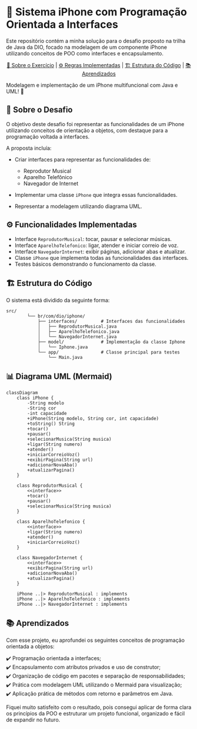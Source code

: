# 📱 Sistema iPhone com Programação Orientada a Interfaces

Este repositório contém a minha solução para o desafio proposto na trilha de Java da DIO, focado na modelagem de um componente iPhone utilizando conceitos de POO como interfaces e encapsulamento.

<p align="center" dir="auto">
  <a href="#user-content--sobre-o-exercício">📒 Sobre o Exercício<a/> |
  <a href="#user-content-️-regras-implementadas">⚙️ Regras Implementadas</a> |
  <a href="#user-content-️-estrutura-do-código">🏗️ Estrutura do Código</a> |
  <a href="#user-content--aprendizados">📚 Aprendizados</a>
</p>

Modelagem e implementação de um iPhone multifuncional com Java e UML! 🚀

## 📒 Sobre o Desafio

O objetivo deste desafio foi representar as funcionalidades de um iPhone utilizando conceitos de orientação a objetos, com destaque para a programação voltada a interfaces.

A proposta incluía:

- Criar interfaces para representar as funcionalidades de:

  - Reprodutor Musical
  - Aparelho Telefônico
  - Navegador de Internet

- Implementar uma classe `iPhone` que integra essas funcionalidades.
- Representar a modelagem utilizando diagrama UML.

## ⚙️ Funcionalidades Implementadas

- Interface `ReprodutorMusical`: tocar, pausar e selecionar músicas.
- Interface `AparelhoTelefonico`: ligar, atender e iniciar correio de voz.
- Interface `NavegadorInternet`: exibir páginas, adicionar abas e atualizar.
- Classe `iPhone` que implementa todas as funcionalidades das interfaces.
- Testes básicos demonstrando o funcionamento da classe.

## 🏗️ Estrutura do Código

O sistema está dividido da seguinte forma:

```
src/
        └── br/com/dio/iphone/
            ├── interfaces/         # Interfaces das funcionalidades
            │   ├── ReprodutorMusical.java
            │   ├── AparelhoTelefonico.java
            │   └── NavegadorInternet.java
            ├── model/              # Implementação da classe Iphone
            │   └── Iphone.java
            └── app/                # Classe principal para testes
                └── Main.java
```

## 📊 Diagrama UML (Mermaid)

```mermaid
classDiagram
    class iPhone {
        -String modelo
        -String cor
        -int capacidade
        +iPhone(String modelo, String cor, int capacidade)
        +toString() String
        +tocar()
        +pausar()
        +selecionarMusica(String musica)
        +ligar(String numero)
        +atender()
        +iniciarCorreioVoz()
        +exibirPagina(String url)
        +adicionarNovaAba()
        +atualizarPagina()
    }

    class ReprodutorMusical {
        <<interface>>
        +tocar()
        +pausar()
        +selecionarMusica(String musica)
    }

    class AparelhoTelefonico {
        <<interface>>
        +ligar(String numero)
        +atender()
        +iniciarCorreioVoz()
    }

    class NavegadorInternet {
        <<interface>>
        +exibirPagina(String url)
        +adicionarNovaAba()
        +atualizarPagina()
    }

    iPhone ..|> ReprodutorMusical : implements
    iPhone ..|> AparelhoTelefonico : implements
    iPhone ..|> NavegadorInternet : implements
```

## 📚 Aprendizados

Com esse projeto, eu aprofundei os seguintes conceitos de programação orientada a objetos:

✔️ Programação orientada a interfaces; <br>
✔️ Encapsulamento com atributos privados e uso de construtor; <br>
✔️ Organização de código em pacotes e separação de responsabilidades; <br>
✔️ Prática com modelagem UML utilizando o Mermaid para visualização; <br>
✔️ Aplicação prática de métodos com retorno e parâmetros em Java.

Fiquei muito satisfeito com o resultado, pois consegui aplicar de forma clara os princípios da POO e estruturar um projeto funcional, organizado e fácil de expandir no futuro.

